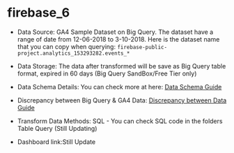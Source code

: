 # firebase_6

- Data Source: GA4 Sample Dataset on Big Query. The dataset have a range of date from 12-06-2018 to 3-10-2018. Here is the dataset name that you can copy when querying: `firebase-public-project.analytics_153293282.events_*`
  
- Data Storage: The data after transformed will be save as Big Query table format, expired in 60 days (Big Query SandBox/Free Tier only)

- Data Schema Details: You can check more at here: [Data Schema Guide](https://support.google.com/analytics/answer/7029846?hl=en&sjid=5908776957046870674-AP#zippy=%2Cdevice%2Cgeo%2Capp-info%2Ccollected-traffic-source%2Ctraffic-source%2Cstream-v%C3%A0-platform%2Cecommerce%2Citems)

- Discrepancy between Big Query & GA4 Data: [Discrepancy between Data Guide](https://support.google.com/analytics/answer/13578783?hl=en#zippy=%2Cin-this-article)

- Transform Data Methods: SQL - You can check SQL code in the folders Table Query (Still Updating)

- Dashboard link:Still Update
